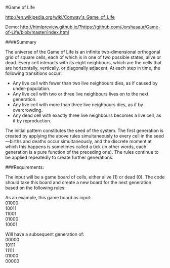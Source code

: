 #Game of Life

http://en.wikipedia.org/wiki/Conway's_Game_of_Life

Demo: http://htmlpreview.github.io/?https://github.com/Jorshasaur/Game-of-Life/blob/master/index.html

####Summary

The universe of the Game of Life is an infinite two-dimensional orthogonal grid of square cells, each of which is in one of two possible states, alive or dead. Every cell interacts with its eight neighbours, which are the cells that are horizontally, vertically, or diagonally adjacent. At each step in time, the following transitions occur:

- Any live cell with fewer than two live neighbours dies, as if caused by under-population.
- Any live cell with two or three live neighbours lives on to the next generation.
- Any live cell with more than three live neighbours dies, as if by overcrowding.
- Any dead cell with exactly three live neighbours becomes a live cell, as if by reproduction.

The initial pattern constitutes the seed of the system. The first generation is created by applying the above rules simultaneously to every cell in the seed—births and deaths occur simultaneously, and the discrete moment at which this happens is sometimes called a tick (in other words, each generation is a pure function of the preceding one). The rules continue to be applied repeatedly to create further generations.

###Requirements:

The input will be a game board of cells, either alive (1) or dead (0).
The code should take this board and create a new board for the next
generation based on the following rules:

As an example, this game board as input:   
01000   
10011    
11001    
01000    
10001   

Will have a subsequent generation of:   
00000    
10111    
11111    
01000    
00000   
